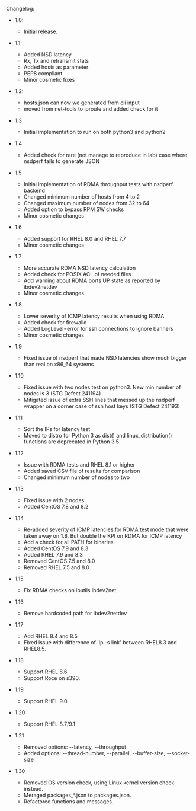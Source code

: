Changelog:


- 1.0:
    - Initial release.

- 1.1:
    - Added NSD latency
    - Rx, Tx and retransmit stats
    - Added hosts as parameter
    - PEP8 compliant
    - Minor cosmetic fixes

- 1.2:
    - hosts.json can now we generated from cli input
    - moved from net-tools to iproute and added check for it

- 1.3
    - Initial implementation to run on both python3 and python2

- 1.4
    - Added check for rare (not manage to reproduce in lab) case where nsdperf fails to generate JSON

- 1.5
    - Initial implementation of RDMA throughput tests with nsdperf backend
    - Changed minimum number of hosts from 4 to 2
    - Changed maximum number of nodes from 32 to 64
    - Added option to bypass RPM SW checks
    - Minor cosmetic changes

- 1.6
    - Added support for RHEL 8.0 and RHEL 7.7
    - Minor cosmetic changes

- 1.7
    - More accurate RDMA NSD latency calculation
    - Added check for POSIX ACL of needed files
    - Add warning about RDMA ports UP state as reported by ibdev2netdev
    - Minor cosmetic changes

- 1.8
    - Lower severity of ICMP latency results when using RDMA
    - Added check for firewalld
    - Added LogLevel=error for ssh connections to ignore banners
    - Minor cosmetic changes

- 1.9
    - Fixed issue of nsdperf that made NSD latencies show much bigger than real on x86_64 systems

- 1.10
    - Fixed issue with two nodes test on python3. New min number of nodes is 3 (STG Defect 241194)
    - Mitigated issue of extra SSH lines that messed up the nsdperf wrapper on a corner case of ssh host keys (STG Defect 241193)

- 1.11
    - Sort the IPs for latency test
    - Moved to distro for Python 3 as dist() and linux_distribution() functions are deprecated in Python 3.5

- 1.12
    - Issue with RDMA tests and RHEL 8.1 or higher
    - Added saved CSV file of results for comparison
    - Changed minimum number of nodes to two
- 1.13
    - Fixed issue with 2 nodes
    - Added CentOS 7.8 and 8.2
- 1.14
    - Re-added severity of ICMP latencies for RDMA test mode that were taken away on 1.8. But double the KPI on RDMA for ICMP latency
    - Add a check for all PATH for binaries
    - Added CentOS 7.9 and 8.3
    - Added RHEL 7.9 and 8.3
    - Removed CentOS 7.5 and 8.0
    - Removed RHEL 7.5 and 8.0
- 1.15
    - Fix RDMA checks on ibutils ibdev2net

- 1.16
    - Remove hardcoded path for ibdev2netdev

- 1.17
    - Add RHEL 8.4 and 8.5
    - Fixed issue with difference of 'ip -s link' between RHEL8.3 and RHEL8.5.

- 1.18
    - Support RHEL 8.6
    - Support Roce on s390.

- 1.19
    - Support RHEL 9.0

- 1.20
    - Support RHEL 8.7/9.1
- 1.21
    - Removed options: --latency, --throughput
    - Added options: --thread-number, --parallel, --buffer-size, --socket-size
- 1.30
    - Removed OS version check, using Linux kernel version check instead.
    - Meraged packages_*.json to packages.json.
    - Refactored functions and messages.
